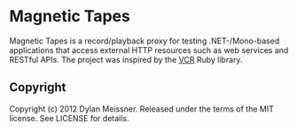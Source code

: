 # Magnetic Tapes

Magnetic Tapes is a record/playback proxy for testing .NET-/Mono-based applications that access external HTTP resources such as web services and RESTful APIs. The project was inspired by the [VCR](https://github.com/myronmarston/vcr) Ruby library.

## Copyright

Copyright (c) 2012 Dylan Meissner. Released under the terms of the MIT license. See LICENSE for details.
